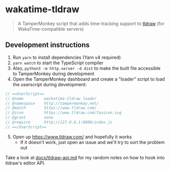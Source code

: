 # wakatime-tldraw

> A TamperMonkey script that adds time-tracking support to [tldraw](https://www.tldraw.com/) (for WakaTime-compatible servers)

## Development instructions

1. Run `yarn` to install dependencies (Yarn v4 required)
2. `yarn watch` to start the TypeScript compiler
3. Also, `python3 -m http.server -d dist` to make the built file accessible to TamperMonkey during development
4. Open the TamperMonkey dashboard and create a "loader" script to load the userscript during development:

```js
// ==UserScript==
// @name         wackatime-tldraw loader
// @namespace    http://tampermonkey.net/
// @match        https://www.tldraw.com/
// @icon         https://www.tldraw.com/favicon.svg
// @grant        none
// @require      http://127.0.0.1:8000/index.js
// ==/UserScript==
```

5. Open up <https://www.tldraw.com/> and hopefully it works
   - If it doesn't work, just open an issue and we'll try to sort the problem out

Take a look at [docs/tldraw-api.md](docs/tldraw-api.md) for my random notes on how to hook into tldraw's editor API.
